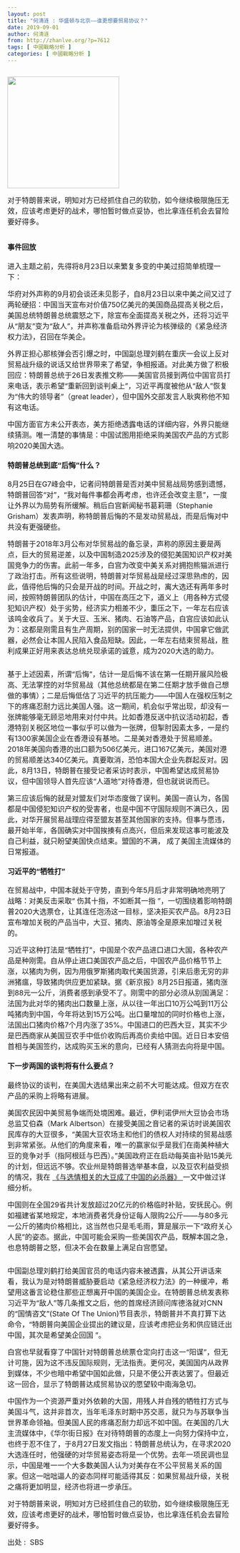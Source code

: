 ```yaml
---
layout: post
title: "何清涟 : 华盛顿与北京——谁更想要贸易协议？"
date: 2019-09-01
author: 何清涟
from: http://zhanlve.org/?p=7612
tags: [ 中國戰略分析 ]
categories: [ 中國戰略分析 ]
---
```


<article class="article is-in-viewport" data-edit="1" data-module="article_module" data-uuid="a8eb48f4-d64a-4dd9-b418-d9ff90cd3639" id="mod-article_module-1">
 <div class="article__container container">
  <div class="row">
   <div class="article__abstract column">
    <div class="text-abstract">
     <p>
      <img alt="" class="aligncenter size-full wp-image-4937" height="250" sizes="(max-width: 250px) 100vw, 250px" src="http://zhanlve.org/wp-content/uploads/2018/03/p125921a840662282-ss-1.jpg" srcset="http://zhanlve.org/wp-content/uploads/2018/03/p125921a840662282-ss-1.jpg 250w, http://zhanlve.org/wp-content/uploads/2018/03/p125921a840662282-ss-1-150x150.jpg 150w, http://zhanlve.org/wp-content/uploads/2018/03/p125921a840662282-ss-1-144x144.jpg 144w" width="250"/>
     </p>
     <p>
     </p>
     <p class="text-abstract__content">
      <span style="font-size: 12pt;">
       对于特朗普来说，明知对方已经抓住自己的软肋，如今继续极限施压无效，应该考虑更好的战术，哪怕暂时做点妥协，也比拿连任机会去冒险要好得多。
      </span>
     </p>
     <div class="layout layout--article">
      <div class="page page--article page--type-content">
       <article class="article is-in-viewport" data-edit="1" data-module="article_module" data-uuid="a8eb48f4-d64a-4dd9-b418-d9ff90cd3639" id="mod-article_module-1">
        <div class="article__container container">
         <div class="row">
          <div class="article__body column">
           <div class="text-body">
            <h4>
            </h4>
            <h4>
             <span style="font-size: 12pt;">
              事件回放
             </span>
            </h4>
            <p>
            </p>
            <p>
             <span style="font-size: 12pt;">
              进入主题之前，先得将8月23日以来繁复多变的中美过招简单梳理一下：
             </span>
            </p>
            <p>
            </p>
            <p>
             <span style="font-size: 12pt;">
              华府对外声称的9月初会谈还未见影子，自8月23日以来中美之间又过了两轮硬招：中国当天宣布对价值750亿美元的美国商品提高关税之后，美国总统特朗普总统震怒之下，除宣布全面提高关税之外，还将习近平从“朋友”变为“敌人”，并声称准备启动外界评论为核弹级的《紧急经济权力法》，召回在华美企。
             </span>
            </p>
            <p>
            </p>
            <p>
             <span style="font-size: 12pt;">
              外界正担心那核弹会否引爆之时，中国副总理刘鹤在重庆一会议上反对贸易战升级的说话又给世界带来了希望，争相报道。对此美方做了积极回应：特朗普总统于26日发表推文称——美国官员接到两位中国官员打来电话，表示希望“重新回到谈判桌上”，习近平再度被他从“敌人”恢复为“伟大的领导者”（great leader），但中国外交部发言人耿爽称他不知有这电话。
             </span>
            </p>
            <div class="dfp is-loaded" data-module="dfp_module" data-slot-id="slot2" id="mod-dfp_module-1">
             <div class="dfp-slot slot2 is-faded-in" data-google-query-id="CKrI0cvareQCFUm2swodFa0OmQ" data-lazyload-ads="" id="dfp-slot2">
              <div id="google_ads_iframe_/4117/radio.sbs/language/mandarin/article/slot2_desktop_0__container__">
              </div>
             </div>
            </div>
            <p>
            </p>
            <p>
             <span style="font-size: 12pt;">
              中国方面官方未公开表态，美方拒绝透露电话的详细内容，外界只能继续猜测。唯一清楚的事情是：中国试图用拒绝采购美国农产品的方式影响2020美国大选。
             </span>
            </p>
            <h4>
            </h4>
            <h4>
            </h4>
            <h4>
             <span style="font-size: 12pt;">
              特朗普总统到底“后悔”什么？
             </span>
            </h4>
            <p>
            </p>
            <p>
             <span style="font-size: 12pt;">
              8月25日在G7峰会中，记者问特朗普是否对美中贸易战局势感到遗憾，特朗普回答“对”，“我对每件事都会再考虑，也许还会改变主意”，一度让外界以为局势有所缓解。稍后白宫新闻秘书葛莉珊（Stephanie Grisham）发表声明，称特朗普后悔的不是发动贸易战，而是后悔对中共没有更强硬些。
             </span>
            </p>
            <p>
            </p>
            <p>
             <span style="font-size: 12pt;">
              特朗普于2018年3月公布对华贸易战的备忘录，声称的原因主要是两点，巨大的贸易逆差，以及中国制造2025涉及的侵犯美国知识产权对美国竞争力的伤害。此前一年多，白宫为改变中美关系对拥抱熊猫派进行了政治打击。所有这些说明，特朗普对华贸易战是经过深思熟虑的，因此，值得他后悔的只会是开战的时间。开战之时，离大选还有两年多时间，按照特朗普团队的估计，中国在高压之下，道义上（用各种方式侵犯知识产权）处于劣势，经济实力相差不少，重压之下，一年左右应该该鸣金收兵了。关于大豆、玉米、猪肉、石油等产品，白宫应该如此认为：这都是刚需且有生产周期，别的国家一时无法提供，中国拿它做武器，必然会让本国人民陷入食品短缺。因此，一年左右结束贸易战，胜利成果正好用来表达总统兑现承诺的诚意，成为2020大选的助力。
             </span>
            </p>
            <div class="layout layout--article">
             <div class="page page--article page--type-content">
              <article class="article is-in-viewport" data-edit="1" data-module="article_module" data-uuid="a8eb48f4-d64a-4dd9-b418-d9ff90cd3639" id="mod-article_module-1">
               <div class="article__container container">
                <div class="row">
                 <div class="article__body column">
                  <div class="text-body">
                   <p>
                   </p>
                   <p>
                    <span style="font-size: 12pt;">
                     基于上述因素，所谓“后悔”，估计一是后悔不该在第一任期开展风险极高、无法掌控的对华贸易战（其他总统都是在第二任期才放手做自己想做的事情）；二是后悔低估了习近平的抗压能力——中国人在强权压制之下的疼痛忍耐力远比美国人强。这一期间，机会似乎常出现，却没有一张牌能够毫无顾忌地用来对付中共。比如香港反送中抗议活动初起，香港特别关税区地位一事似乎可以做为一张牌，但掣肘因素太多，一是约有1300家美国企业在香港设有基地。二是美对香港处于贸易顺差。2018年美国向香港的出口额为506亿美元，进口167亿美元，美国对港的贸易顺差达340亿美元。真要取消，恐怕本国大企业先群起反对。因此，8月13日，特朗普在接受记者采访时表示，中国希望达成贸易协议，但中国领导人首先应该“人道地”对待香港，但也就说说而已。
                    </span>
                   </p>
                   <p>
                   </p>
                   <p>
                    <span style="font-size: 12pt;">
                     第三应该后悔的就是对盟友们对华态度做了误判。美国一直认为，各国都是中国侵犯知识产权的受害者，也是中国不守国际规则不满已久，因此，对华开展贸易战理应得至盟友甚至其他国家的支持。但事与愿违，最开始半年，各国确实对中国挨揍有点高兴，但后来发现这事可能波及自己利益，就只盼望美国快点结束。盟国的不满， 成了美国主流媒体的日常报道。
                    </span>
                   </p>
                   <h4>
                   </h4>
                   <h4>
                   </h4>
                   <h4>
                    <span style="font-size: 12pt;">
                     习近平的“牺牲打”
                    </span>
                   </h4>
                   <p>
                   </p>
                   <p>
                    <span style="font-size: 12pt;">
                     在贸易战中，中国本就处于守势，直到今年5月后才非常明确地亮明了战略：对美反击采取“
                     <span lang="ZH-CN">
                      伤其十指，不如断其一指
                     </span>
                     ”，一切围绕着影响特朗普2020大选票仓，让其连任泡汤这一目标，坚决拒买农产品。8月23日宣布增加关税的产品当中，大豆、猪肉、原油等全是原来加增过关税的。
                    </span>
                   </p>
                   <p>
                   </p>
                   <p>
                    <span style="font-size: 12pt;">
                     习近平这种打法是“牺牲打”，中国是个农产品进口进口大国，各种农产品是种刚需。自从停止进口美国农产品之后，中国农产品价格节节上涨，以猪肉为例，因为用俄罗斯猪肉取代美国货源，引来后患无穷的非洲猪瘟，导致猪肉供应更加紧缺。据《新京报》8月25日报道，猪肉涨到88元一公斤，消费者感到承受不了。刚需中的部分必须从别国满足：法国为此对华的猪肉出口数量上涨，从以往一年出口10万公吨到11万公吨猪肉到中国，今年将达到15万公吨。出口量增加的同时价格也上涨，法国出口猪肉价格7个月内涨了35%。中国进口的巴西大豆，其实不少是巴西商家从美国豆农手中低价收购后再高价卖给中国。近日日本安倍首相与美国签约，达成购买玉米的意向，已经有人猜测去向将是中国。
                    </span>
                   </p>
                   <h4>
                   </h4>
                   <h4>
                   </h4>
                   <h4>
                    <span style="font-size: 12pt;">
                     下一步两国的谈判将有什么要点？
                    </span>
                   </h4>
                   <p>
                   </p>
                   <p>
                    <span style="font-size: 12pt;">
                     最终协议的谈判，在美国大选结果出来之前不大可能达成。但双方在农产品的采购上将略有进展。
                    </span>
                   </p>
                   <p>
                   </p>
                   <p>
                    <span style="font-size: 12pt;">
                     美国农民因中美贸易争端而处境困难。最近，伊利诺伊州大豆协会市场总监艾伯森（Mark Albertson）在接受美国之音记者的采访时说美国农民库存的大豆很多，“美国大豆农场主和他们的债权人对持续的贸易战感到非常紧张。从他们的角度来看，唯一的赢家似乎是我们在南美种植大豆的竞争对手（指阿根廷与巴西）。”美国政府正在启动每英亩补贴15美元的计划，但远远不够。农业州是特朗普选举基本盘，以及豆农利益受损的情况，我在
                     <a href="https://www.sbs.com.au/language/mandarin/zh-hans/guan-dian-yu-xuan-qing-xiang-guan-de-da-dou-cheng-liao-zhong-guo-de-bi-sha-qi" rel="noopener" target="_blank">
                      《与选情相关的大豆成了中国的必杀器》
                     </a>
                     一文中做过详细分析。
                    </span>
                   </p>
                   <p>
                   </p>
                   <p>
                    <span style="font-size: 12pt;">
                     中国则在全国29省共计发放超过20亿元的价格临时补贴，安抚民心。例如福建省某地规定，本地消费者凭身份证每人限购2公斤——与80多元一公斤的猪肉价格相比，这当然也只是毛毛雨，算是展示一下“政府关心人民”的姿态。据此，中国可能会采购一些美国农产品，既解本国之急，也息特朗普之怒，但决不会在数量上满足白宫愿望。
                    </span>
                   </p>
                   <div class="layout layout--article">
                    <div class="page page--article page--type-content">
                     <article class="article is-in-viewport" data-edit="1" data-module="article_module" data-uuid="a8eb48f4-d64a-4dd9-b418-d9ff90cd3639" id="mod-article_module-1">
                      <div class="article__container container">
                       <div class="row">
                        <div class="article__body column">
                         <div class="text-body">
                          <p>
                          </p>
                          <p>
                           <span style="font-size: 12pt;">
                            中国副总理刘鹤打给美国官员的电话内容未被透露，从其公开讲话来看，我认为是对特朗普威胁要启动《紧急经济权力法》的一种缓冲，希望用这番言论稳住那些正想离开中国的美国企业。在特朗普总统发表称习近平为“敌人”等几条推文之后，他的首席经济顾问库德洛就对CNN的“国情咨文”(State Of The Union)节目表示，特朗普并不真打算下达命令，“特朗普向美国企业提出的建议是，应该考虑把业务和供应链迁出中国，其次是希望美企回国 ”。
                           </span>
                          </p>
                          <p>
                          </p>
                          <p>
                           <span style="font-size: 12pt;">
                            白宫也早就看穿了中国针对特朗普总统票仓定向打击这一“阳谋”，但无计可施，因为这不违反国际规则，无法指责。更何况，美国国内从政界到媒体，不少也暗中希望中国如此做，只是不便公开表达罢了。但最近这一回合，显示了特朗普达成贸易协议的愿望较中南海急切。
                           </span>
                          </p>
                          <p>
                          </p>
                          <p>
                           <span style="font-size: 12pt;">
                            中国作为一个资源严重对外依赖的大国，用残人并自残的牺牲打方式与美国斗气，这并非首次，当年毛泽东时期中苏交恶，就只为与苏联争当世界革命领袖。但美国人民的疼痛忍耐力却远不如中国。在美国的几大主流媒体中，《华尔街日报》在对待特朗普的态度上一向努力保持中立，也终于忍不住了，于8月27日发文指出：特朗普总统认为，在寻求2020大选连任时，他强硬的对华贸易姿态将是一个优势。去年一项民调也显示，中国是唯一一个大多数美国人认为对美存在不公平贸易关系的国家。但这一咄咄逼人的姿态同样可能适得其反：如果贸易战升级，关税之痛将更加明显，经济也将进一步承压。
                           </span>
                          </p>
                          <p>
                          </p>
                          <p>
                           <span style="font-size: 12pt;">
                            对于特朗普来说，明知对方已经抓住自己的软肋，如今继续极限施压无效，应该考虑更好的战术，哪怕暂时做点妥协，也比拿连任机会去冒险要好得多。
                           </span>
                          </p>
                          <p>
                          </p>
                          <p>
                           <span style="font-size: 12pt;">
                            出处 :  SBS
                           </span>
                          </p>
                          <p>
                          </p>
                         </div>
                        </div>
                       </div>
                      </div>
                     </article>
                    </div>
                   </div>
                  </div>
                 </div>
                </div>
               </div>
              </article>
             </div>
            </div>
           </div>
          </div>
         </div>
        </div>
       </article>
      </div>
     </div>
    </div>
   </div>
  </div>
 </div>
</article>

